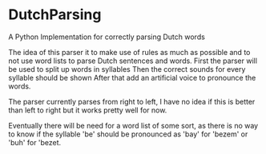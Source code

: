 # DutchParsing
 A Python Implementation for correctly parsing Dutch words

 The idea of this parser it to make use of rules as much as possible and to not use word lists to parse Dutch sentences and words.
 First the parser will be used to split up words in syllables
 Then the correct sounds for every syllable should be shown
 After that add an artificial voice to pronounce the words.

 The parser currently parses from right to left, I have no idea if this is better than left to right but it works pretty well for now.

 Eventually there will be need for a word list of some sort, as there is no way to know if the syllable 'be' should be pronounced as 'bay' for 'bezem' or  'buh' for 'bezet.
